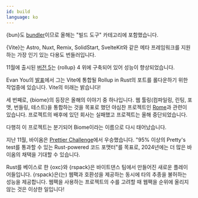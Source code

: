 ```yaml
---
id: build
language: ko
---
```


{bun}도 [bundler](https://bun.sh/docs/bundler)이므로 올해는 "빌드 도구" 카테고리에 포함했습니다.

{Vite}는 Astro, Nuxt, Remix, SolidStart, SvelteKit와 같은 메타 프레임워크를 지원하는 가장 인기 있는 다용도 번들러입니다.

11월에 출시된 [버전 5](https://vitejs.dev/log/announcing-vite5)는 {rollup} 4 위에 구축되어 있어 성능이 향상되었습니다.

Evan You의 [발표](https://twitter.com/youyuxi/status/1709943106215530867)에서 그는 Vite에 통합될 Rollup in Rust의 포트를 롤다운하기 위한 작업중에 있습니다. Vite의 미래는 밝습니다!

세 번째로, {biome}의 등장은 올해의 이야기 중 하나입니다. 웹 툴링(컴파일링, 린팅, 포맷, 번들링, 테스트)을 통합하는 것을 목표로 했던 야심찬 프로젝트인 [Rome](https://bytes.dev/archives/175)과 관련이 있습니다. 프로젝트의 배후에 있던 회사는 실패했고 프로젝트는 올해 중단되었습니다.

다행히 이 프로젝트는 분기되어 Biome이라는 이름으로 다시 태어났습니다.

지난 11월, 바이옴은 [Prettier Challenge](https://biomejs.dev/blog/biome-wins-prettier-challenge/)에서 우승했습니다. "95% 이상의 Pretty's test를 통과할 수 있는 Rust-powered 코드 포맷터"를 목표로, 2024년에는 더 많은 바이옴의 채택을 기대할 수 있습니다.

Rust를 베이스로 한 {oxc}와 {rspack}은 바이트댄스 팀에서 만들어진 새로운 플레이어들입니다.
{rspack}은(는) 웹팩과 호환성을 제공하는 동시에 타의 추종을 불허하는 성능을 제공합니다. 웹팩을 사용하는 프로젝트의 수를 고려할 때 웹팩을 순위에 올리지 않는 것은 이상한 일입니다!
